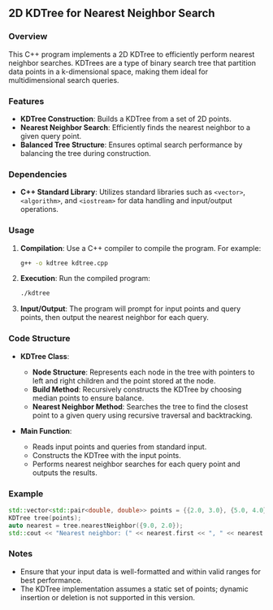 ## 2D KDTree for Nearest Neighbor Search

### Overview

This C++ program implements a 2D KDTree to efficiently perform nearest neighbor searches. KDTrees are a type of binary search tree that partition data points in a k-dimensional space, making them ideal for multidimensional search queries.

### Features

- **KDTree Construction**: Builds a KDTree from a set of 2D points.
- **Nearest Neighbor Search**: Efficiently finds the nearest neighbor to a given query point.
- **Balanced Tree Structure**: Ensures optimal search performance by balancing the tree during construction.

### Dependencies

- **C++ Standard Library**: Utilizes standard libraries such as `<vector>`, `<algorithm>`, and `<iostream>` for data handling and input/output operations.

### Usage

1. **Compilation**: Use a C++ compiler to compile the program. For example:
   ```bash
   g++ -o kdtree kdtree.cpp
   ```

2. **Execution**: Run the compiled program:
   ```bash
   ./kdtree
   ```

3. **Input/Output**: The program will prompt for input points and query points, then output the nearest neighbor for each query.

### Code Structure

- **KDTree Class**:
  - **Node Structure**: Represents each node in the tree with pointers to left and right children and the point stored at the node.
  - **Build Method**: Recursively constructs the KDTree by choosing median points to ensure balance.
  - **Nearest Neighbor Method**: Searches the tree to find the closest point to a given query using recursive traversal and backtracking.

- **Main Function**:
  - Reads input points and queries from standard input.
  - Constructs the KDTree with the input points.
  - Performs nearest neighbor searches for each query point and outputs the results.

### Example

```cpp
std::vector<std::pair<double, double>> points = {{2.0, 3.0}, {5.0, 4.0}, {9.0, 6.0}, {4.0, 7.0}, {8.0, 1.0}, {7.0, 2.0}};
KDTree tree(points);
auto nearest = tree.nearestNeighbor({9.0, 2.0});
std::cout << "Nearest neighbor: (" << nearest.first << ", " << nearest.second << ")\n";
```

### Notes

- Ensure that your input data is well-formatted and within valid ranges for best performance.
- The KDTree implementation assumes a static set of points; dynamic insertion or deletion is not supported in this version.
